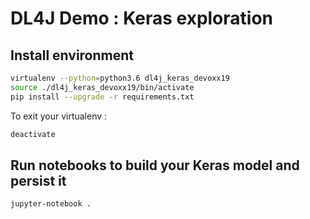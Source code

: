 # DL4J Demo : Keras exploration

## Install environment
```bash
virtualenv --python=python3.6 dl4j_keras_devoxx19
source ./dl4j_keras_devoxx19/bin/activate
pip install --upgrade -r requirements.txt
```

To exit your virtualenv : 

```bash
deactivate
```
## Run notebooks to build your Keras model and persist it

```bash
jupyter-notebook .
```


